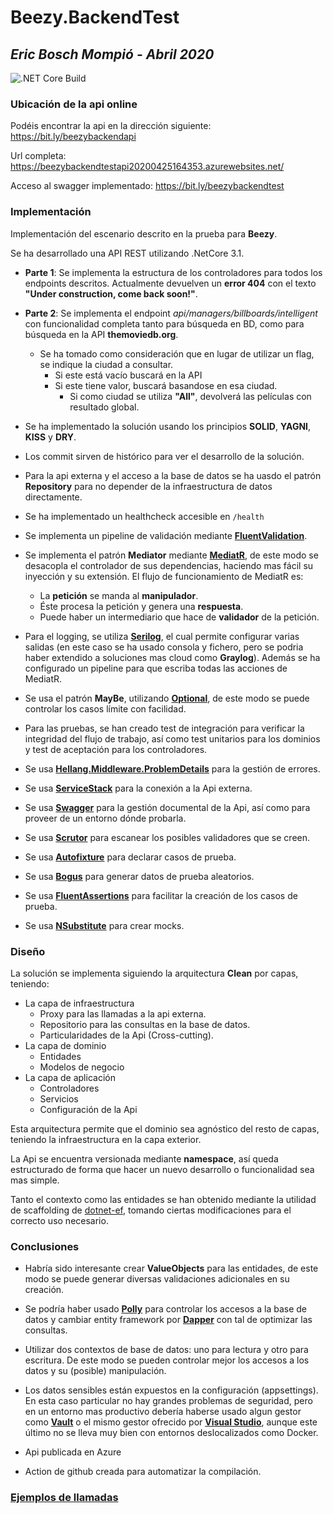 # Beezy.BackendTest
## _Eric Bosch Mompió - Abril 2020_
![.NET Core Build](https://github.com/ericbosch/Beezy.BackendTest/workflows/.NET%20Core%20Build/badge.svg)

### Ubicación de la api online

Podéis encontrar la api en la dirección siguiente: https://bit.ly/beezybackendapi

Url completa: https://beezybackendtestapi20200425164353.azurewebsites.net/

Acceso al swagger implementado: https://bit.ly/beezybackendtest

### Implementación

Implementación del escenario descrito en la prueba para __Beezy__.

Se ha desarrollado una API REST utilizando .NetCore 3.1.

- __Parte 1__: Se implementa la estructura de los controladores para todos los endpoints descritos. Actualmente devuelven un __error 404__ con el texto __"Under construction, come back soon!"__.

- __Parte 2__: Se implementa el endpoint _api/managers/billboards/intelligent_ con funcionalidad completa tanto para búsqueda en BD, como para búsqueda en la API __themoviedb.org__.
  - Se ha tomado como consideración que en lugar de utilizar un flag, se indique la ciudad a consultar. 
    - Si este está vacío buscará en la API
    - Si este tiene valor, buscará basandose en esa ciudad. 
      - Si como ciudad se utiliza __"All"__, devolverá las películas con resultado global.
      
* Se ha implementado la solución usando los principios __SOLID__, __YAGNI__, __KISS__ y __DRY__.
* Los commit sirven de histórico para ver el desarrollo de la solución.
* Para la api externa y el acceso a la base de datos se ha uasdo el patrón __Repository__ para no depender de la infraestructura de datos directamente.
* Se ha implementado un healthcheck accesible en `/health`
* Se implementa un pipeline de validación mediante [__FluentValidation__](https://fluentvalidation.net/).
* Se implementa el patrón __Mediator__ mediante [__MediatR__](https://github.com/jbogard/MediatR), de este modo se desacopla el controlador de sus dependencias, haciendo mas fácil su inyección y su extensión. El flujo de funcionamiento de MediatR es:
  - La __petición__ se manda al __manipulador__.
  - Éste procesa la petición y genera una __respuesta__.
  - Puede haber un intermediario que hace de __validador__ de la petición.
* Para el logging, se utiliza [__Serilog__](https://serilog.net/), el cual permite configurar varias salidas (en este caso se ha usado consola y fichero, pero se podria haber extendido a soluciones mas cloud como __Graylog__). Además se ha configurado un pipeline para que escriba todas las acciones de MediatR.
* Se usa el patrón __MayBe__, utilizando [__Optional__](https://github.com/nlkl/Optional), de este modo se puede controlar los casos límite con facilidad.

* Para las pruebas, se han creado test de integración para verificar la integridad del flujo de trabajo, así como test unitarios para los dominios y test de aceptación para los controladores.

* Se usa [__Hellang.Middleware.ProblemDetails__](https://github.com/khellang/Middleware) para la gestión de errores.
* Se usa [__ServiceStack__](https://github.com/ServiceStack/ServiceStack) para la conexión a la Api externa.
* Se usa [__Swagger__](https://github.com/domaindrivendev/Swashbuckle.AspNetCore) para la gestión documental de la Api, así como para proveer de un entorno dónde probarla.
* Se usa [__Scrutor__](https://github.com/khellang/Scrutor) para escanear los posibles validadores que se creen.

* Se usa [__Autofixture__](https://github.com/AutoFixture/AutoFixture) para declarar casos de prueba.
* Se usa [__Bogus__](https://github.com/bchavez/Bogus) para generar datos de prueba aleatorios.
* Se usa [__FluentAssertions__](https://fluentassertions.com/) para facilitar la creación de los casos de prueba.
* Se usa [__NSubstitute__](https://nsubstitute.github.io/) para crear mocks.

      
### Diseño

La solución se implementa siguiendo la arquitectura __Clean__ por capas, teniendo:
- La capa de infraestructura
  - Proxy para las llamadas a la api externa.
  - Repositorio para las consultas en la base de datos.
  - Particularidades de la Api (Cross-cutting).
- La capa de dominio
  - Entidades
  - Modelos de negocio
- La capa de aplicación
  - Controladores
  - Servicios
  - Configuración de la Api
  
Esta arquitectura permite que el dominio sea agnóstico del resto de capas, teniendo la infraestructura en la capa exterior.

La Api se encuentra versionada mediante __namespace__, así queda estructurado de forma que hacer un nuevo desarrollo o funcionalidad sea mas simple.

Tanto el contexto como las entidades se han obtenido mediante la utilidad de scaffolding de [dotnet-ef](https://docs.microsoft.com/es-es/ef/core/managing-schemas/scaffolding), tomando ciertas modificaciones para el correcto uso necesario.

### Conclusiones

* Habría sido interesante crear __ValueObjects__ para las entidades, de este modo se puede generar diversas validaciones adicionales en su creación.
* Se podría haber usado [__Polly__](https://github.com/App-vNext/Polly) para controlar los accesos a la base de datos y cambiar entity framework por [__Dapper__](https://stackexchange.github.io/Dapper/) con tal de optimizar las consultas.
* Utilizar dos contextos de base de datos: uno para lectura y otro para escritura. De este modo se pueden controlar mejor los accesos a los datos y su (posible) manipulación.
* Los datos sensibles están expuestos en la configuración (appsettings). En esta caso particular no hay grandes problemas de seguridad, pero en un entorno mas productivo debería haberse usado algun gestor como [__Vault__](https://www.vaultproject.io/) o el mismo gestor ofrecido por [__Visual Studio__](https://docs.microsoft.com/es-es/aspnet/core/security/app-secrets), aunque este último no se lleva muy bien con entornos deslocalizados como Docker.

* Api publicada en Azure
* Action de github creada para automatizar la compilación.

### [Ejemplos de llamadas](https://github.com/ericbosch/Beezy.BackendTest/wiki/Test-samples)


